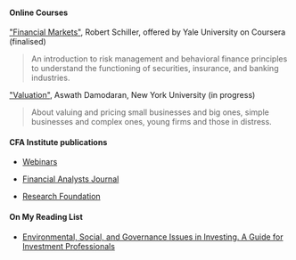 #### Online Courses

["Financial Markets"](https://www.coursera.org/learn/financial-markets-global), Robert Schiller, offered by Yale University on Coursera (finalised)

> An introduction to risk management and behavioral finance principles to understand the functioning of securities, insurance, and banking industries.


["Valuation"](http://pages.stern.nyu.edu/~adamodar/), Aswath Damodaran, New York University (in progress)

> About valuing and pricing small businesses and big ones, simple businesses and complex ones, young firms and those in distress.


#### CFA Institute publications
	
- [Webinars](https://www.cfainstitute.org/en/events/webinars)
	
- [Financial Analysts Journal](https://www.cfainstitute.org/en/research/financial-analysts-journal)
	
- [Research Foundation](https://www.cfainstitute.org/en/research/foundation/publications)

#### On My Reading List
- [Environmental, Social, and Governance Issues in Investing. A Guide for Investment Professionals](https://www.cfainstitute.org/-/media/documents/article/position-paper/esg-issues-in-investing-a-guide-for-investment-professionals.ashx)
